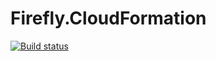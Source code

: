 # Firefly.CloudFormation

[![Build status](https://ci.appveyor.com/api/projects/status/qlsak3rsjx8vypha/branch/master?svg=true)](https://ci.appveyor.com/project/fireflycons/firefly-cloudformation/branch/master)

